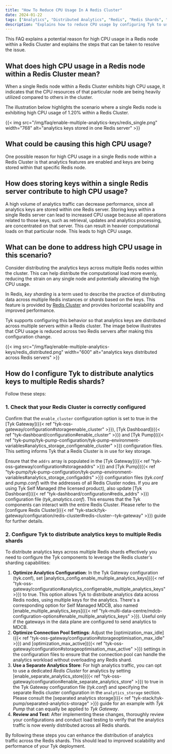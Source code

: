 ```yaml
---
title: "How To Reduce CPU Usage In A Redis Cluster"
date: 2024-01-22
tags: ["Analytics", "Distributed Analytics", "Redis", "Redis Shards", "analytics_config.enable_multiple_analytics_keys" ]
description: "Explains how to reduce CPU usage by configuring Tyk to use a Redis Cluster to distribute analytics keys to multiple Redis Shards"
---
```


This FAQ explains a potential reason for high CPU usage in a Redis node within a Redis Cluster and explains the steps that can be taken to resolve the issue.

## What does high CPU usage in a Redis node within a Redis Cluster mean?

When a single Redis node within a Redis Cluster exhibits high CPU usage, it indicates that the CPU resources of that particular node are being heavily utilized compared to others in the cluster.

The illustration below highlights the scenario where a single Redis node is exhibiting high CPU usage of 1.20% within a Redis Cluster. 

{{< img src="/img/faq/enable-multiple-analytics-keys/redis_single.png" width="768" alt="analytics keys stored in one Redis server" >}}

## What could be causing this high CPU usage?

One possible reason for high CPU usage in a single Redis node within a Redis Cluster is that analytics features are enabled and keys are being stored within that specific Redis node.

## How does storing keys within a single Redis server contribute to high CPU usage?

A high volume of analytics traffic can decrease performance, since all analytics keys are stored within one Redis server. Storing keys within a single Redis server can lead to increased CPU usage because all operations related to those keys, such as retrieval, updates and analytics processing, are concentrated on that server. This can result in heavier computational loads on that particular node. This leads to high CPU usage.

## What can be done to address high CPU usage in this scenario?

Consider distributing the analytics keys across multiple Redis nodes within the cluster. This can help distribute the computational load more evenly, reducing the strain on any single node and potentially alleviating the high CPU usage.

In Redis, *key sharding* is a term used to describe the practice of distributing data across multiple Redis instances or *shards* based on the keys. This feature is provided by [Redis Cluster](https://redis.io/docs/management/scaling/) and provides horizontal scalability and improved performance. 

Tyk supports configuring this behavior so that analytics keys are distributed across multiple servers within a Redis cluster. The image below illustrates that CPU usage is reduced across two Redis servers after making this configuration change.

{{< img src="/img/faq/enable-multiple-analytics-keys/redis_distributed.png" width="600" alt="analytics keys distributed across Redis servers" >}}

## How do I configure Tyk to distribute analytics keys to multiple Redis shards?

Follow these steps:

### 1. Check that your Redis Cluster is correctly configured

Confirm that the `enable_cluster` configuration option is set to true in the [Tyk Gateway]({{< ref "tyk-oss-gateway/configuration#storageenable_cluster" >}}), [Tyk Dashboard]({{< ref "tyk-dashboard/configuration#enable_cluster" >}}) and [Tyk Pump]({{< ref "tyk-pump/tyk-pump-configuration/tyk-pump-environment-variables#analytics_storage_configenable_cluster" >}}) configuration files. This setting 
informs Tyk that a Redis Cluster is in use for key storage.

Ensure that the `addrs` array is populated in the [Tyk Gateway]({{< ref "tyk-oss-gateway/configuration#storageaddrs" >}}) and [Tyk Pump]({{< ref "tyk-pump/tyk-pump-configuration/tyk-pump-environment-variables#analytics_storage_configaddrs" >}}) configuration files (*tyk.conf* and *pump.conf*) with the addresses of all Redis Cluster nodes. If you are using Tyk Self Managed (the licensed product), also update [Tyk Dashboard]({{< ref "tyk-dashboard/configuration#redis_addrs" >}}) configuration file (*tyk_analytics.conf*). This ensures that the Tyk components can interact with the entire Redis Cluster. Please refer to the [configure Redis Cluster]({{< ref "tyk-stack/tyk-gateway/configuration/redis-cluster#redis-cluster--tyk-gateway" >}}) guide for further details.

### 2. Configure Tyk to distribute analytics keys to multiple Redis shards

To distribute analytics keys across multiple Redis shards effectively you need to configure the Tyk components to leverage the Redis cluster's sharding capabilities:

1. **Optimize Analytics Configuration**: In the Tyk Gateway configuration (tyk.conf), set [analytics_config.enable_multiple_analytics_keys]({{< ref "tyk-oss-gateway/configuration#analytics_configenable_multiple_analytics_keys" >}}) to true. This option allows Tyk to distribute analytics data across Redis nodes, using multiple keys for the analytics. There's a corresponding option for Self Managed MDCB, also named [enable_multiple_analytics_keys]({{< ref "tyk-multi-data-centre/mdcb-configuration-options#enable_multiple_analytics_keys" >}}). Useful only if the gateways in the data plane are configured to send analytics to MDCB.
2. **Optimize Connection Pool Settings**: Adjust the [optimization_max_idle]({{< ref "tyk-oss-gateway/configuration#storageoptimisation_max_idle" >}}) and [optimization_max_active]({{< ref "tyk-oss-gateway/configuration#storageoptimisation_max_active" >}}) settings in the configuration files to ensure that the connection pool can handle the analytics workload without overloading any Redis shard.
3. **Use a Separate Analytics Store**: For high analytics traffic, you can opt to use a dedicated *Redis Cluster* for analytics by setting [enable_separate_analytics_store]({{< ref "tyk-oss-gateway/configuration#enable_separate_analytics_store" >}}) to true in the Tyk Gateway configuration file (*tyk.conf*) and specifying the separate Redis cluster configuration in the `analytics_storage` section. Please consult the [separated analytics storage]({{< ref "tyk-stack/tyk-pump/separated-analytics-storage" >}}) guide for an example with *Tyk Pump* that can equally be applied to *Tyk Gateway*.
4. **Review and Test**: After implementing these changes, thoroughly review your configurations and conduct load testing to verify that the analytics traffic is now evenly distributed across all Redis shards.

By following these steps you can enhance the distribution of analytics traffic across the Redis shards. This should lead to improved scalability and performance of your Tyk deployment.
